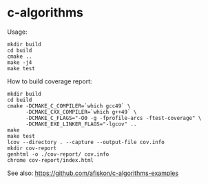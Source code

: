 # c-algorithms

Usage:

```
mkdir build
cd build
cmake ..
make -j4
make test
```

How to build coverage report:

```
mkdir build
cd build
cmake -DCMAKE_C_COMPILER=`which gcc49` \
      -DCMAKE_CXX_COMPILER=`which g++49` \
      -DCMAKE_C_FLAGS="-O0 -g -fprofile-arcs -ftest-coverage" \
      -DCMAKE_EXE_LINKER_FLAGS="-lgcov" ..
make
make test
lcov --directory . --capture --output-file cov.info
mkdir cov-report
genhtml -o ./cov-report/ cov.info
chrome cov-report/index.html
```

See also: https://github.com/afiskon/c-algorithms-examples
